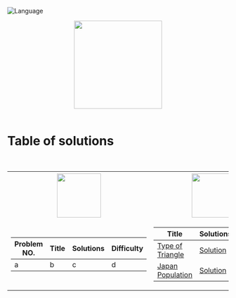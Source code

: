 ![Language](https://img.shields.io/badge/language-SQL%20-red.svg)

<p align="center">
    <img height=200 src="https://cdn-icons-png.flaticon.com/512/3161/3161133.png">
  <br>
  <br>
</p>

# Table of solutions
<br>

<table>
<tr>
    <th><img height=100 src="https://upload.wikimedia.org/wikipedia/commons/0/0a/LeetCode_Logo_black_with_text.svg"> </th>
    <th><img height=100 src="https://i0.wp.com/gradsingames.com/wp-content/uploads/2016/05/856771_668224053197841_1943699009_o.png"></th>
</tr>
<tr><td>

| Problem NO. | Title | Solutions | Difficulty |
|-------------|-------|----------|------------|
|a| b| c | d|

</td><td>

| Title | Solutions | Difficulty |
|-------|----------|------------|
|[Type of Triangle](https://www.hackerrank.com/challenges/what-type-of-triangle/problem)|[Solution](Solutions/H1.sql)|EASY|
|[Japan Population](https://www.hackerrank.com/challenges/japan-population/problem)|[Solution](Solutions/H2.sql)|EASY|

</td></tr> </table>

